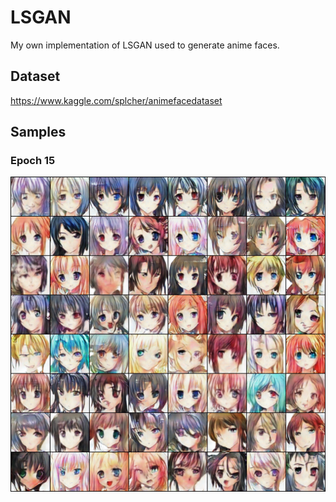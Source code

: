 # LSGAN
My own implementation of LSGAN used to generate anime faces.

## Dataset
https://www.kaggle.com/splcher/animefacedataset

## Samples
### Epoch 15
![Samples of generated images at epoch 15.](samples/e_15.png)
